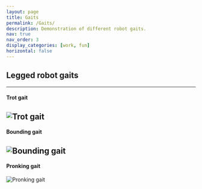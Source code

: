 ```yaml
---
layout: page
title: Gaits
permalink: /Gaits/
description: Demonstration of different robot gaits.
nav: true
nav_order: 3
display_categories: [work, fun]
horizontal: false
---
```


## Legged robot gaits
---
#### Trot gait
![Trot gait](https://raw.githubusercontent.com/DARoSLab/EAGLE/main/assets/img/gait/trot.gif)
---
#### Bounding gait
![Bounding gait](https://raw.githubusercontent.com/DARoSLab/EAGLE/main/assets/img/gait/bounding.gif)
---
#### Pronking gait
![Pronking gait](https://raw.githubusercontent.com/DARoSLab/EAGLE/main/assets/img/gait/pronking.gif)

